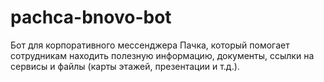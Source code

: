 # pachca-bnovo-bot
Бот для корпоративного мессенджера Пачка, который помогает сотрудникам находить полезную информацию, документы, ссылки на сервисы и файлы (карты этажей, презентации и т.д.).
